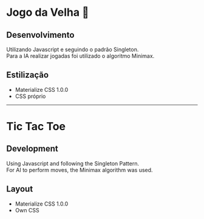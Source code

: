 # Jogo da Velha 👵

## Desenvolvimento
Utilizando Javascript e seguindo o padrão Singleton.  
Para a IA realizar jogadas foi utilizado o algoritmo Minimax.

## Estilização
- Materialize CSS 1.0.0 
- CSS próprio

----------

# Tic Tac Toe

## Development
Using Javascript and following the Singleton Pattern.  
For AI to perform moves, the Minimax algorithm was used.  

## Layout
- Materialize CSS 1.0.0
- Own CSS